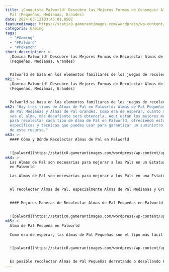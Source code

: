 ```yaml
---
title: ¡Conquista Palworld! Descubre las Mejores Formas de Conseguir Almas de
  Pal (Pequeñas, Medianas, Grandes)
date: 2024-03-12T03:45:01.850Z
featuredimage: https://static0.gamerantimages.com/wordpress/wp-content/uploads/2024/03/pal-pal-soul-farming-guide-header.jpg?q=50&fit=contain&w=1140&h=&dpr=1.5
categoria: Gaming
tags:
  - "#Gaming"
  - "#Palword"
  - "#Pokemon"
short-description: >-
  ¡Domina Palworld! Descubre las Mejores Formas de Recolectar Almas de Pal
  (Pequeñas, Medianas, Grandes)


  Palworld se basa en los elementos familiares de los juegos de recolección de criaturas como Pokémon, Dragon Quest Monsters, Shin Megami Tensei, y otros, agregando su propio estilo y una serie de mecánicas únicas a la experiencia. Aunque el juego se compara prominentemente con Pokémon, ha
mk1: >-
  ¡Domina Palworld! Descubre las Mejores Formas de Recolectar Almas de Pal
  (Pequeñas, Medianas, Grandes)


  Palworld se basa en los elementos familiares de los juegos de recolección de criaturas como Pokémon, Dragon Quest Monsters, Shin Megami Tensei, y otros, agregando su propio estilo y una serie de mecánicas únicas a la experiencia. Aunque el juego se compara prominentemente con Pokémon, hay una característica de juego específica en Palworld que probablemente nunca veremos en un juego de Pokémon. En Palworld, los jugadores pueden recolectar Almas de Pal, —así es, sus almas— para usarlas en el fortalecimiento de otros Pals.
mk2: "Hay tres tipos de Almas de Pal en Palworld: Almas de Pal Pequeñas, Almas
  de Pal Medianas y Almas de Pal Grandes. Como era de esperar, cuanto más grande
  sea el alma, más desafiante será obtenerla. Aquí están los mejores métodos
  para recolectar cada tipo de Alma de Pal en Palworld, ofreciendo estrategias
  específicas y técnicas que puedes usar para garantizar un suministro constante
  de este recurso."
mk3: >-
  #### Cómo y Dónde Recolectar Almas de Pal en Palworld


  ![palword](https://static0.gamerantimages.com/wordpress/wp-content/uploads/2024/03/pal-enhancing-pals-at-a-statue-of-power.jpg?q=50&fit=crop&w=1500&dpr=1.5 "palword")
mk4: >-
  Las Almas de Pal son necesarias para mejorar a los Pals en un Estatua de Poder
  en Palworld

  Las Almas de Pal son necesarias para mejorar a los Pals en una Estatua de Poder para mejorar sus estadísticas. Hay algunos métodos para obtener Almas de Pal en Palworld. Los jugadores pueden encontrar Almas de Pal derrotando, capturando o desollando Pals, encontrándolos en el suelo (en el caso de las Almas de Pal Pequeñas) o saqueando cofres, y derrotando jefes de mazmorras. Sin embargo, la eficiencia de cada uno de estos métodos depende del tipo de Alma de Pal que estés recolectando. A continuación, hemos proporcionado la mejor manera de recolectar cada tipo de Alma de Pal en Palworld.


  Al recolectar Almas de Pal, especialmente Almas de Pal Medianas y Grandes, se recomienda tener una montura terrestre o voladora rápida. Asegúrate de consultar nuestra guía para encontrar y atrapar las monturas voladoras más rápidas en Palworld.


  #### Mejores Maneras de Recolectar Almas de Pal Pequeñas en Palworld


  ![palword](https://static0.gamerantimages.com/wordpress/wp-content/uploads/2024/03/pal-finding-a-small-pal-soul.jpg?q=50&fit=crop&w=1500&dpr=1.5 "palword")
mk5: >-
  Alma de Pal Pequeña en Palworld

  Como era de esperar, las Almas de Pal Pequeñas son el tipo más fácil de obtener. Siempre necesitarás usar Almas de Pal Pequeñas para fortalecer a tus Pals, por lo que siempre serán útiles. Las Almas de Pal Pequeñas se pueden encontrar en el suelo en regiones del Nivel 1 al Nivel 30, por lo que no es muy difícil obtener una cantidad adecuada a través del juego regular. Los jugadores pueden simplemente correr y recolectar las Almas de Pal Pequeñas y abrir cualquier cofre que encuentren. También terminarás con un buen suministro de Almas de Pal Pequeñas al atrapar y derrotar Pals de bajo nivel.


  ![palword](https://static0.gamerantimages.com/wordpress/wp-content/uploads/2024/03/pal-where-to-find-nox-in-wild.jpg?q=50&fit=crop&w=1500&dpr=1.5 "palword")


  Es posible recolectar Almas de Pal Pequeñas derrotando o desollando Pals. Si prefieres tomar esta ruta, querrás concentrarte en Nox. Este Pal nocturno tiene un 40% de probabilidad de soltar Almas de Pal Pequeñas, la más alta de cualquier Pal. Puedes cazar Nox solo durante la noche, lo que puede hacer que la recolección sea más inconveniente. También vale la pena tener en cuenta el tiempo que lleva criar y hacer eclosionar al Pal, luego desollar cada Nox versus simplemente correr por zonas de bajo nivel.
---
```

